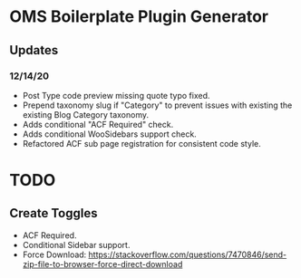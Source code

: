 # OMS Boilerplate Plugin Generator

## Updates
### 12/14/20
- Post Type code preview missing quote typo fixed.
- Prepend taxonomy slug if "Category" to prevent issues with existing the existing Blog Category taxonomy.
- Adds conditional "ACF Required" check.
- Adds conditional WooSidebars support check.
- Refactored ACF sub page registration for consistent code style.

# TODO

## Create Toggles
* ACF Required.
* Conditional Sidebar support.
* Force Download: https://stackoverflow.com/questions/7470846/send-zip-file-to-browser-force-direct-download
